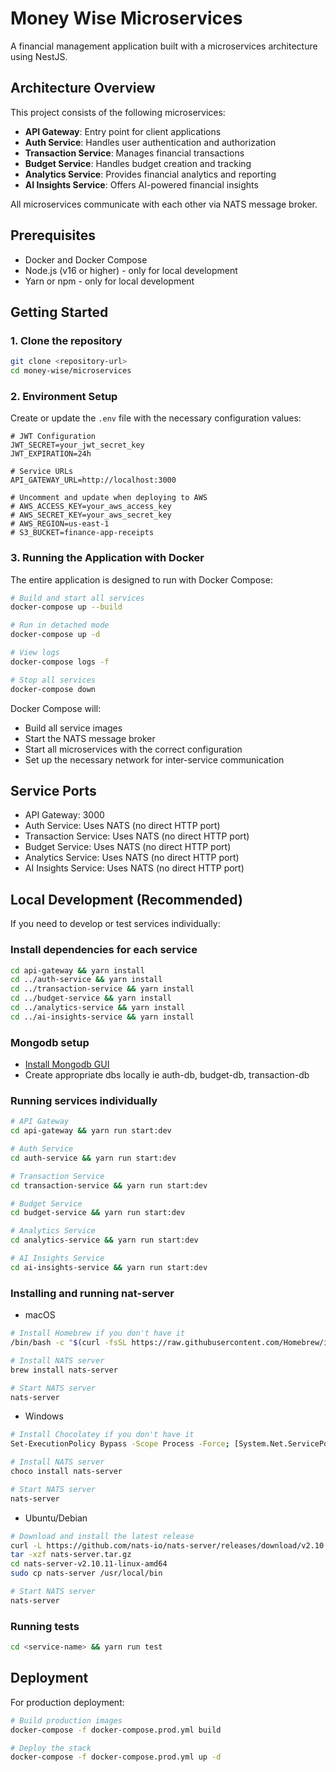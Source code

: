 # Money Wise Microservices

A financial management application built with a microservices architecture using NestJS.

## Architecture Overview

This project consists of the following microservices:

- **API Gateway**: Entry point for client applications
- **Auth Service**: Handles user authentication and authorization
- **Transaction Service**: Manages financial transactions
- **Budget Service**: Handles budget creation and tracking
- **Analytics Service**: Provides financial analytics and reporting
- **AI Insights Service**: Offers AI-powered financial insights

All microservices communicate with each other via NATS message broker.

## Prerequisites

- Docker and Docker Compose
- Node.js (v16 or higher) - only for local development
- Yarn or npm - only for local development

## Getting Started

### 1. Clone the repository

```bash
git clone <repository-url>
cd money-wise/microservices
```

### 2. Environment Setup

Create or update the `.env` file with the necessary configuration values:

```
# JWT Configuration
JWT_SECRET=your_jwt_secret_key
JWT_EXPIRATION=24h

# Service URLs
API_GATEWAY_URL=http://localhost:3000

# Uncomment and update when deploying to AWS
# AWS_ACCESS_KEY=your_aws_access_key
# AWS_SECRET_KEY=your_aws_secret_key
# AWS_REGION=us-east-1
# S3_BUCKET=finance-app-receipts
```

### 3. Running the Application with Docker

The entire application is designed to run with Docker Compose:

```bash
# Build and start all services
docker-compose up --build

# Run in detached mode
docker-compose up -d

# View logs
docker-compose logs -f

# Stop all services
docker-compose down
```

Docker Compose will:

- Build all service images
- Start the NATS message broker
- Start all microservices with the correct configuration
- Set up the necessary network for inter-service communication

## Service Ports

- API Gateway: 3000
- Auth Service: Uses NATS (no direct HTTP port)
- Transaction Service: Uses NATS (no direct HTTP port)
- Budget Service: Uses NATS (no direct HTTP port)
- Analytics Service: Uses NATS (no direct HTTP port)
- AI Insights Service: Uses NATS (no direct HTTP port)

## Local Development (Recommended)

If you need to develop or test services individually:

### Install dependencies for each service

```bash
cd api-gateway && yarn install
cd ../auth-service && yarn install
cd ../transaction-service && yarn install
cd ../budget-service && yarn install
cd ../analytics-service && yarn install
cd ../ai-insights-service && yarn install
```

### Mongodb setup

- [Install Mongodb GUI](https://www.mongodb.com/try/download/compass)
- Create appropriate dbs locally ie auth-db, budget-db, transaction-db

### Running services individually

```bash
# API Gateway
cd api-gateway && yarn run start:dev

# Auth Service
cd auth-service && yarn run start:dev

# Transaction Service
cd transaction-service && yarn run start:dev

# Budget Service
cd budget-service && yarn run start:dev

# Analytics Service
cd analytics-service && yarn run start:dev

# AI Insights Service
cd ai-insights-service && yarn run start:dev
```

### Installing and running nat-server

- macOS

```bash
# Install Homebrew if you don't have it
/bin/bash -c "$(curl -fsSL https://raw.githubusercontent.com/Homebrew/install/HEAD/install.sh)"

# Install NATS server
brew install nats-server

# Start NATS server
nats-server
```

- Windows

```bash
# Install Chocolatey if you don't have it
Set-ExecutionPolicy Bypass -Scope Process -Force; [System.Net.ServicePointManager]::SecurityProtocol = [System.Net.ServicePointManager]::SecurityProtocol -bor 3072; iex ((New-Object System.Net.WebClient).DownloadString('https://community.chocolatey.org/install.ps1'))

# Install NATS server
choco install nats-server

# Start NATS server
nats-server
```

- Ubuntu/Debian

```bash
# Download and install the latest release
curl -L https://github.com/nats-io/nats-server/releases/download/v2.10.11/nats-server-v2.10.11-linux-amd64.tar.gz -o nats-server.tar.gz
tar -xzf nats-server.tar.gz
cd nats-server-v2.10.11-linux-amd64
sudo cp nats-server /usr/local/bin

# Start NATS server
nats-server
```

### Running tests

```bash
cd <service-name> && yarn run test
```

## Deployment

For production deployment:

```bash
# Build production images
docker-compose -f docker-compose.prod.yml build

# Deploy the stack
docker-compose -f docker-compose.prod.yml up -d
```
